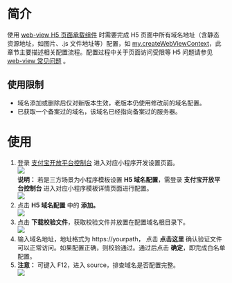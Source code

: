 
# 简介
使用 [web-view H5 页面承载组件](/mini/component/web-view) 时需要完成 H5 页面中所有域名地址（含静态资源地址，如图片、.js 文件地址等）配置，如 [my.createWebViewContext](https://opendocs.alipay.com/mini/api/webview-context)，此章节主要描述相关配置流程。配置过程中关于页面访问受限等 H5 问题请参见 [web-view 常见问题](https://opendocs.alipay.com/mini/component/mg7rvg) 。

## 使用限制

- 域名添加或删除后仅对新版本生效，老版本仍使用修改前的域名配置。<br />
- 已获取一个备案过的域名，该域名已经指向备案过的服务器。<br />

# 使用

1. 登录 [支付宝开放平台控制台](https://openhome.alipay.com/platform/developerIndex.htm) 进入对应小程序开发设置页面。<br />![](http://mdn.alipayobjects.com/afts/img/A*oivsRKr3zg0AAAAAAAAAAAAAAa8wAA/original?bz=openpt_doc&t=O5PwuUsbhERIc5hNapxSJQAAAABkMK8AAAAA#align=left&display=inline&height=969&margin=%5Bobject%20Object%5D&originHeight=969&originWidth=1920&status=done&style=none&width=1920)<br />**说明：** 若是三方场景为小程序模板设置  **H5 域名配置**，需登录 **支付宝开放平台控制台** 进入对应小程序模板详情页面进行配置。<br />![](http://mdn.alipayobjects.com/afts/img/A*lykHR6bs4dgAAAAAAAAAAAAAAa8wAA/original?bz=openpt_doc&t=QyHdZN7tSpNVAgBgkejbfAAAAABkMK8AAAAA#align=left&display=inline&height=481&margin=%5Bobject%20Object%5D&originHeight=481&originWidth=1893&status=done&style=none&width=1893)<br />
1. 点击 **H5 域名配置** 中的 **添加。**<br />![](http://mdn.alipayobjects.com/afts/img/A*r6W7TICDRz8AAAAAAAAAAAAAAa8wAA/original?bz=openpt_doc&t=xMk7zkeRTb8Cu7_qQB9ffAAAAABkMK8AAAAA#align=left&display=inline&height=969&margin=%5Bobject%20Object%5D&originHeight=969&originWidth=1920&status=done&style=none&width=1920)<br />
1. 点击 **下载校验文件**，获取校验文件并放置在配置域名根目录下。<br />![](https://gw.alipayobjects.com/zos/skylark-tools/public/files/b9934c7290d57fb8cadf4a993867dd3b.png#align=left&display=inline&height=160&margin=%5Bobject%20Object%5D&originHeight=166&originWidth=772&status=done&style=none&width=746)<br />
1. 输入域名地址，地址格式为 https://yourpath， 点击 **点击这里** 确认验证文件可以正常访问。如果配置正确，则校验通过。通过后点击 **确定**，即完成白名单配置。
2. **注意：** 可键入 F12，进入 source，排查域名是否配置完整。<br />![](https://gw.alipayobjects.com/zos/skylark-tools/public/files/90ed12f210a4c29f96181d4e4a8fa48a.png#align=left&display=inline&height=101&margin=%5Bobject%20Object%5D&originHeight=202&originWidth=396&status=done&style=none&width=198)<br />
